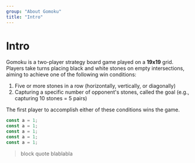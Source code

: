 ```yaml
---
group: "About Gomoku"
title: "Intro"
---
```


# Intro

Gomoku is a two-player strategy board game played on a **19x19** grid. Players take turns placing black and white stones on empty intersections, aiming to achieve one of the following win conditions:

1. Five or more stones in a row (horizontally, vertically, or diagonally)
2. Capturing a specific number of opponent's stones, called the goal (e.g., capturing 10 stones = 5 pairs)

The first player to accomplish either of these conditions wins the game.

```js
const a = 1;
const a = 1;
const a = 1;
const a = 1;
const a = 1;
```

> block quote blablabla
